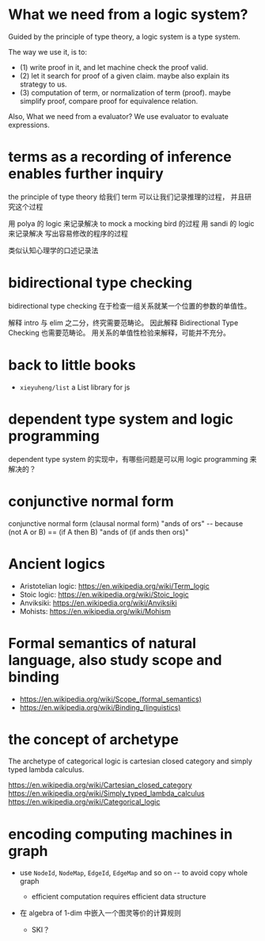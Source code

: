 # What we need from a logic system?

Guided by the principle of type theory,
a logic system is a type system.

The way we use it, is to:

- (1) write proof in it, and let machine check the proof valid.
- (2) let it search for proof of a given claim.
  maybe also explain its strategy to us.
- (3) computation of term, or normalization of term (proof).
  maybe simplify proof, compare proof for equivalence relation.

Also, What we need from a evaluator?
We use evaluator to evaluate expressions.

# terms as a recording of inference enables further inquiry

the principle of type theory 给我们 term 可以让我们记录推理的过程，
并且研究这个过程

用 polya 的 logic 来记录解决 to mock a mocking bird 的过程
用 sandi 的 logic 来记录解决 写出容易修改的程序的过程

类似认知心理学的口述记录法

# bidirectional type checking

bidirectional type checking 在于检查一组关系就某一个位置的参数的单值性。

解释 intro 与 elim 之二分，终究需要范畴论。
因此解释 Bidirectional Type Checking 也需要范畴论。
用关系的单值性检验来解释，可能并不充分。

# back to little books

- `xieyuheng/list` a List library for js

# dependent type system and logic programming

dependent type system 的实现中，有哪些问题是可以用 logic programming 来解决的？

# conjunctive normal form

conjunctive normal form (clausal normal form)
"ands of ors" -- because (not A or B) == (if A then B)
"ands of (if ands then ors)"

# Ancient logics

- Aristotelian logic: https://en.wikipedia.org/wiki/Term_logic
- Stoic logic: https://en.wikipedia.org/wiki/Stoic_logic
- Anviksiki: https://en.wikipedia.org/wiki/Anviksiki
- Mohists: https://en.wikipedia.org/wiki/Mohism

# Formal semantics of natural language, also study scope and binding

- https://en.wikipedia.org/wiki/Scope_(formal_semantics)
- https://en.wikipedia.org/wiki/Binding_(linguistics)

# the concept of archetype

The archetype of categorical logic is cartesian closed category and simply typed lambda calculus.

https://en.wikipedia.org/wiki/Cartesian_closed_category
https://en.wikipedia.org/wiki/Simply_typed_lambda_calculus
https://en.wikipedia.org/wiki/Categorical_logic

# encoding computing machines in graph

- use `NodeId`, `NodeMap`, `EdgeId`, `EdgeMap` and so on -- to avoid copy whole graph

  - efficient computation requires efficient data structure

- 在 algebra of 1-dim 中嵌入一个图灵等价的计算规则

  - SKI？
